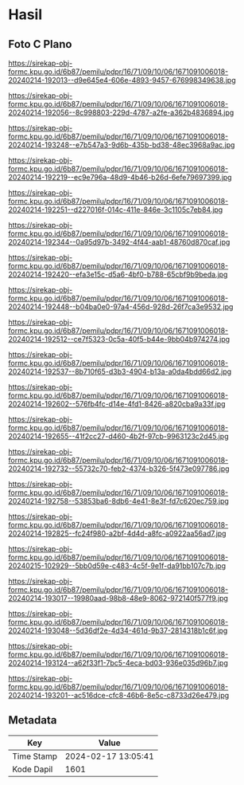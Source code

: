 # Hasil

## Foto C Plano

https://sirekap-obj-formc.kpu.go.id/6b87/pemilu/pdpr/16/71/09/10/06/1671091006018-20240214-192013--d9e645e4-606e-4893-9457-676998349638.jpg

https://sirekap-obj-formc.kpu.go.id/6b87/pemilu/pdpr/16/71/09/10/06/1671091006018-20240214-192056--8c998803-229d-4787-a2fe-a362b4836894.jpg

https://sirekap-obj-formc.kpu.go.id/6b87/pemilu/pdpr/16/71/09/10/06/1671091006018-20240214-193248--e7b547a3-9d6b-435b-bd38-48ec3968a9ac.jpg

https://sirekap-obj-formc.kpu.go.id/6b87/pemilu/pdpr/16/71/09/10/06/1671091006018-20240214-192219--ec9e796a-48d9-4b46-b26d-6efe79697399.jpg

https://sirekap-obj-formc.kpu.go.id/6b87/pemilu/pdpr/16/71/09/10/06/1671091006018-20240214-192251--d227016f-014c-411e-846e-3c1105c7eb84.jpg

https://sirekap-obj-formc.kpu.go.id/6b87/pemilu/pdpr/16/71/09/10/06/1671091006018-20240214-192344--0a95d97b-3492-4f44-aab1-48760d870caf.jpg

https://sirekap-obj-formc.kpu.go.id/6b87/pemilu/pdpr/16/71/09/10/06/1671091006018-20240214-192420--efa3e15c-d5a6-4bf0-b788-65cbf9b9beda.jpg

https://sirekap-obj-formc.kpu.go.id/6b87/pemilu/pdpr/16/71/09/10/06/1671091006018-20240214-192448--b04ba0e0-97a4-456d-928d-26f7ca3e9532.jpg

https://sirekap-obj-formc.kpu.go.id/6b87/pemilu/pdpr/16/71/09/10/06/1671091006018-20240214-192512--ce7f5323-0c5a-40f5-b44e-9bb04b974274.jpg

https://sirekap-obj-formc.kpu.go.id/6b87/pemilu/pdpr/16/71/09/10/06/1671091006018-20240214-192537--8b710f65-d3b3-4904-b13a-a0da4bdd66d2.jpg

https://sirekap-obj-formc.kpu.go.id/6b87/pemilu/pdpr/16/71/09/10/06/1671091006018-20240214-192602--576fb4fc-d14e-4fd1-8426-a820cba9a33f.jpg

https://sirekap-obj-formc.kpu.go.id/6b87/pemilu/pdpr/16/71/09/10/06/1671091006018-20240214-192655--41f2cc27-d460-4b2f-97cb-9963123c2d45.jpg

https://sirekap-obj-formc.kpu.go.id/6b87/pemilu/pdpr/16/71/09/10/06/1671091006018-20240214-192732--55732c70-feb2-4374-b326-5f473e097786.jpg

https://sirekap-obj-formc.kpu.go.id/6b87/pemilu/pdpr/16/71/09/10/06/1671091006018-20240214-192758--53853ba6-8db6-4e41-8e3f-fd7c620ec759.jpg

https://sirekap-obj-formc.kpu.go.id/6b87/pemilu/pdpr/16/71/09/10/06/1671091006018-20240214-192825--fc24f980-a2bf-4d4d-a8fc-a0922aa56ad7.jpg

https://sirekap-obj-formc.kpu.go.id/6b87/pemilu/pdpr/16/71/09/10/06/1671091006018-20240215-102929--5bb0d59e-c483-4c5f-9e1f-da91bb107c7b.jpg

https://sirekap-obj-formc.kpu.go.id/6b87/pemilu/pdpr/16/71/09/10/06/1671091006018-20240214-193017--19980aad-98b8-48e9-8062-972140f577f9.jpg

https://sirekap-obj-formc.kpu.go.id/6b87/pemilu/pdpr/16/71/09/10/06/1671091006018-20240214-193048--5d36df2e-4d34-461d-9b37-2814318b1c6f.jpg

https://sirekap-obj-formc.kpu.go.id/6b87/pemilu/pdpr/16/71/09/10/06/1671091006018-20240214-193124--a62f33f1-7bc5-4eca-bd03-936e035d96b7.jpg

https://sirekap-obj-formc.kpu.go.id/6b87/pemilu/pdpr/16/71/09/10/06/1671091006018-20240214-193201--ac516dce-cfc8-46b6-8e5c-c8733d26e479.jpg


## Metadata

| Key        | Value               |
| ---------- | ------------------- |
| Time Stamp | 2024-02-17 13:05:41 |
| Kode Dapil | 1601                |



